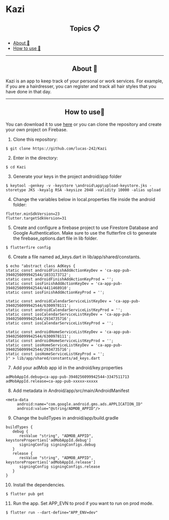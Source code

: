 <h1>Kazi</h1>

<h2 align="center">Topics 📋</h2>

   <p>
   
   - [About 📖](#About-)
   - [How to use 🤔](#How-to-use-)

   </p>

---

<h2 align="center">About 📖</h2>
   
<p>
  Kazi is an app to keep track of your personal or work services. For example, if you are a hairdresser, you can register and track all hair styles that you have done in that day.
</p>

---

<h2 align="center">How to use🤔</h2>

<p>
    You can download it to use <a href="https://github.com/lucas-242/Kazi/releases/">here</a> or you can clone the repository and create your own project on Firebase.
</p>

   1. Clone this repository:
   ```
   $ git clone https://github.com/lucas-242/Kazi
   ```

   2. Enter in the directory:
   ```
   $ cd Kazi
   ```

   3. Generate your keys in the project android/app folder
   ```
   $ keytool -genkey -v -keystore \android\app\upload-keystore.jks -storetype JKS -keyalg RSA -keysize 2048 -validity 10000 -alias upload
   ```

   4. Change the variables below in local.properties file inside the android folder:
   ```   
   flutter.minSdkVersion=23
   flutter.targetSdkVersion=31
   ```

   5. Create and configure a firebase project to use Firestore Database and Google Authentication.
   Make sure to use the flutterfire cli to generate the firebase_options.dart file in lib folder.
   ```
   $ flutterfire config
   ```

   6. Create a file named ad_keys.dart in lib/app/shared/constants.
   ```
   $ echo "abstract class AdKeys {
   static const androidFinishAddActionKeyDev = 'ca-app-pub-3940256099942544/1033173712';
   static const androidFinishAddActionKeyProd = '';
   static const iosFinishAddActionKeyDev = 'ca-app-pub-3940256099942544/4411468910';
   static const iosFinishAddActionKeyProd = '';

   static const androidCalendarServiceListKeyDev = 'ca-app-pub-3940256099942544/6300978111';
   static const androidCalendarServiceListKeyProd = '';
   static const iosCalendarServiceListKeyDev = 'ca-app-pub-3940256099942544/2934735716';
   static const iosCalendarServiceListKeyProd = '';

   static const androidHomeServiceListKeyDev = 'ca-app-pub-3940256099942544/6300978111';
   static const androidHomeServiceListKeyProd = '';
   static const iosHomeServiceListKeyDev = 'ca-app-pub-3940256099942544/2934735716';
   static const iosHomeServiceListKeyProd = '';
   }" > lib/app/shared/constants/ad_keys.dart
   ```

   7. Add your adMob app id in the android/key.properties
   ```
   adMobAppId.debug=ca-app-pub-3940256099942544~3347511713
   adMobAppId.release=ca-app-pub-xxxxx~xxxxx
   ```

   8. Add metadata in Android/app/src/main/AndroidManifest
   ```
   <meta-data
        android:name="com.google.android.gms.ads.APPLICATION_ID"
        android:value="@string/ADMOB_APPID"/>
   ```

   9. Change the buildTypes in android/app/build.gradle
   ```
   buildTypes {
      debug {
         resValue "string", "ADMOB_APPID", keystoreProperties['adMobAppId.debug']
         signingConfig signingConfigs.debug
      }
      release {
         resValue "string", "ADMOB_APPID", keystoreProperties['adMobAppId.release']
         signingConfig signingConfigs.release
      }
   }
   ```

   10. Install the dependencies.
   ```
   $ flutter pub get
   ```

   11. Run the app. 
   Set APP_EVN to prod if you want to run on prod mode.
   ```
   $ flutter run --dart-define="APP_ENV=dev"
   ```

